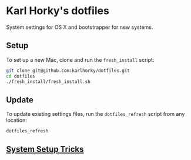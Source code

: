 # Karl Horky's dotfiles

System settings for OS X and bootstrapper for new systems.


## Setup

To set up a new Mac, clone and run the `fresh_install` script:

```sh
git clone git@github.com:karlhorky/dotfiles.git
cd dotfiles
./fresh_install/fresh_install.sh
```

## Update

To update existing settings files, run the `dotfiles_refresh` script from any location:

```sh
dotfiles_refresh
```

## [System Setup Tricks](./tricks)
